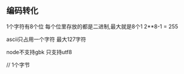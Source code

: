 ## 编码转化
1个字符有8个位 每个位里存放的都是二进制,最大就是8个1 2**8-1 = 255

ascii只占用一个字符 最大127字符

node不支持gbk 只支持utf8

// 1个字节
